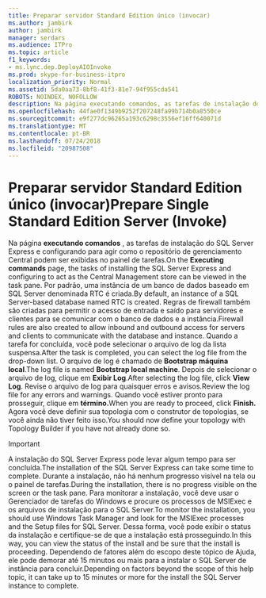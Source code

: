 ```yaml
---
title: Preparar servidor Standard Edition único (invocar)
ms.author: jambirk
author: jambirk
manager: serdars
ms.audience: ITPro
ms.topic: article
f1_keywords:
- ms.lync.dep.DeployAIOInvoke
ms.prod: skype-for-business-itpro
localization_priority: Normal
ms.assetid: 5da0aa73-8bf8-41f3-81e7-94f955cda541
ROBOTS: NOINDEX, NOFOLLOW
description: Na página executando comandos, as tarefas de instalação do SQL Server Express e configurando para agir como o repositório de gerenciamento Central podem ser exibidas no painel de tarefas. Por padrão, uma instância de um banco de dados baseado em SQL Server denominada RTC é criada. Regras de firewall também são criadas para permitir o acesso de entrada e saído para servidores e clientes para se comunicar com o banco de dados e a instância. Quando a tarefa for concluída, você pode selecionar o arquivo de log da lista suspensa. O arquivo de log é chamado de Bootstrap máquina local. Depois de selecionar o arquivo de log, clique em Exibir Log. Revise o arquivo de log para quaisquer erros e avisos. Quando você estiver pronto para prosseguir, clique em Concluir. Agora você deve definir sua topologia com o construtor de topologias, se você ainda não tiver feito isso.
ms.openlocfilehash: 44fae0f1349b9252f207248fa99b714b0a8550ce
ms.sourcegitcommit: e9f277dc96265a193c6298c3556ef16ff640071d
ms.translationtype: MT
ms.contentlocale: pt-BR
ms.lasthandoff: 07/24/2018
ms.locfileid: "20987508"
---
```

# <a name="prepare-single-standard-edition-server-invoke"></a><span data-ttu-id="5b4b5-111">Preparar servidor Standard Edition único (invocar)</span><span class="sxs-lookup"><span data-stu-id="5b4b5-111">Prepare Single Standard Edition Server (Invoke)</span></span>
 
<span data-ttu-id="5b4b5-112">Na página **executando comandos** , as tarefas de instalação do SQL Server Express e configurando para agir como o repositório de gerenciamento Central podem ser exibidas no painel de tarefas.</span><span class="sxs-lookup"><span data-stu-id="5b4b5-112">On the **Executing commands** page, the tasks of installing the SQL Server Express and configuring to act as the Central Management store can be viewed in the task pane.</span></span> <span data-ttu-id="5b4b5-113">Por padrão, uma instância de um banco de dados baseado em SQL Server denominada RTC é criada.</span><span class="sxs-lookup"><span data-stu-id="5b4b5-113">By default, an instance of a SQL Server-based database named RTC is created.</span></span> <span data-ttu-id="5b4b5-114">Regras de firewall também são criadas para permitir o acesso de entrada e saído para servidores e clientes para se comunicar com o banco de dados e a instância.</span><span class="sxs-lookup"><span data-stu-id="5b4b5-114">Firewall rules are also created to allow inbound and outbound access for servers and clients to communicate with the database and instance.</span></span> <span data-ttu-id="5b4b5-115">Quando a tarefa for concluída, você pode selecionar o arquivo de log da lista suspensa.</span><span class="sxs-lookup"><span data-stu-id="5b4b5-115">After the task is completed, you can select the log file from the drop-down list.</span></span> <span data-ttu-id="5b4b5-116">O arquivo de log é chamado de **Bootstrap máquina local**.</span><span class="sxs-lookup"><span data-stu-id="5b4b5-116">The log file is named **Bootstrap local machine**.</span></span> <span data-ttu-id="5b4b5-117">Depois de selecionar o arquivo de log, clique em **Exibir Log**.</span><span class="sxs-lookup"><span data-stu-id="5b4b5-117">After selecting the log file, click **View Log**.</span></span> <span data-ttu-id="5b4b5-118">Revise o arquivo de log para quaisquer erros e avisos.</span><span class="sxs-lookup"><span data-stu-id="5b4b5-118">Review the log file for any errors and warnings.</span></span> <span data-ttu-id="5b4b5-119">Quando você estiver pronto para prosseguir, clique em **término.**</span><span class="sxs-lookup"><span data-stu-id="5b4b5-119">When you are ready to proceed, click **Finish.**</span></span> <span data-ttu-id="5b4b5-120">Agora você deve definir sua topologia com o construtor de topologias, se você ainda não tiver feito isso.</span><span class="sxs-lookup"><span data-stu-id="5b4b5-120">You should now define your topology with Topology Builder if you have not already done so.</span></span>
  
> [!IMPORTANT]
> <span data-ttu-id="5b4b5-121">A instalação do SQL Server Express pode levar algum tempo para ser concluída.</span><span class="sxs-lookup"><span data-stu-id="5b4b5-121">The installation of the SQL Server Express can take some time to complete.</span></span> <span data-ttu-id="5b4b5-122">Durante a instalação, não há nenhum progresso visível na tela ou o painel de tarefas.</span><span class="sxs-lookup"><span data-stu-id="5b4b5-122">During the installation, there is no progress visible on the screen or the task pane.</span></span> <span data-ttu-id="5b4b5-123">Para monitorar a instalação, você deve usar o Gerenciador de tarefas do Windows e procure os processos de MSIExec e os arquivos de instalação para o SQL Server.</span><span class="sxs-lookup"><span data-stu-id="5b4b5-123">To monitor the installation, you should use Windows Task Manager and look for the MSIExec processes and the Setup files for SQL Server.</span></span> <span data-ttu-id="5b4b5-124">Dessa forma, você pode exibir o status da instalação e certifique-se de que a instalação está prosseguindo.</span><span class="sxs-lookup"><span data-stu-id="5b4b5-124">In this way, you can view the status of the install and be sure that the install is proceeding.</span></span> <span data-ttu-id="5b4b5-125">Dependendo de fatores além do escopo deste tópico de Ajuda, ele pode demorar até 15 minutos ou mais para a instalar o SQL Server de instância para concluir.</span><span class="sxs-lookup"><span data-stu-id="5b4b5-125">Depending on factors beyond the scope of this help topic, it can take up to 15 minutes or more for the install the SQL Server instance to complete.</span></span> 
  

